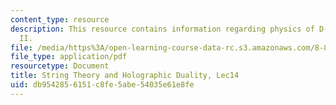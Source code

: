 ```yaml
---
content_type: resource
description: This resource contains information regarding physics of D-branes, Part
  II.
file: /media/https%3A/open-learning-course-data-rc.s3.amazonaws.com/8-821-string-theory-and-holographic-duality-fall-2014/db9542856151c8fe5abe54035e61e8fe_MIT8_821S15_Lec14.pdf
file_type: application/pdf
resourcetype: Document
title: String Theory and Holographic Duality, Lec14
uid: db954285-6151-c8fe-5abe-54035e61e8fe
---
```

